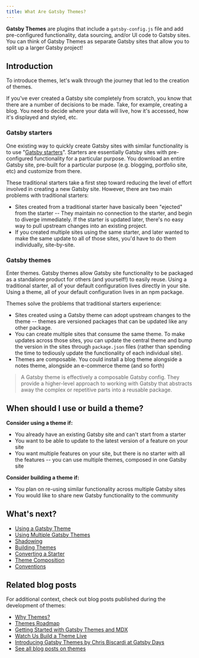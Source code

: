 ```yaml
---
title: What Are Gatsby Themes?
---
```


**Gatsby Themes** are plugins that include a `gatsby-config.js` file and add pre-configured functionality, data sourcing, and/or UI code to Gatsby sites. You can think of Gatsby Themes as separate Gatsby sites that allow you to split up a larger Gatsby project!

## Introduction

To introduce themes, let's walk through the journey that led to the creation of themes.

If you've ever created a Gatsby site completely from scratch, you know that there are a number of decisions to be made. Take, for example, creating a blog. You need to decide where your data will live, how it's accessed, how it's displayed and styled, etc.

### Gatsby starters

One existing way to quickly create Gatsby sites with similar functionality is to use "[Gatsby starters](/docs/starters/)". Starters are essentially Gatsby sites with pre-configured functionality for a particular purpose. You download an entire Gatsby site, pre-built for a particular purpose (e.g. blogging, portfolio site, etc) and customize from there.

These traditional starters take a first step toward reducing the level of effort involved in creating a new Gatsby site. However, there are two main problems with traditional starters:

- Sites created from a traditional starter have basically been "ejected" from the starter -- They maintain no connection to the starter, and begin to diverge immediately. If the starter is updated later, there's no easy way to pull upstream changes into an existing project.
- If you created multiple sites using the same starter, and later wanted to make the same update to all of those sites, you'd have to do them individually, site-by-site.

### Gatsby themes

Enter themes. Gatsby themes allow Gatsby site functionality to be packaged as a standalone product for others (and yourself!) to easily reuse. Using a traditional starter, all of your default configuration lives directly in your site. Using a theme, all of your default configuration lives in an npm package.

Themes solve the problems that traditional starters experience:

- Sites created using a Gatsby theme can adopt upstream changes to the theme -- themes are versioned packages that can be updated like any other package.
- You can create multiple sites that consume the same theme. To make updates across those sites, you can update the central theme and bump the version in the sites through `package.json` files (rather than spending the time to tediously update the functionality of each individual site).
- Themes are composable. You could install a blog theme alongside a notes theme, alongside an e-commerce theme (and so forth)

> A Gatsby theme is effectively a composable Gatsby config. They provide a higher-level approach to working with Gatsby that abstracts away the complex or repetitive parts into a reusable package.

## When should I use or build a theme?

**Consider using a theme if:**

- You already have an existing Gatsby site and can't start from a starter
- You want to be able to update to the latest version of a feature on your site
- You want multiple features on your site, but there is no starter with all the features -- you can use multiple themes, composed in one Gatsby site

**Consider building a theme if:**

- You plan on re-using similar functionality across multiple Gatsby sites
- You would like to share new Gatsby functionality to the community

## What's next?

- [Using a Gatsby Theme](/docs/themes/using-a-gatsby-theme)
- [Using Multiple Gatsby Themes](/docs/themes/using-multiple-gatsby-themes)
- [Shadowing](/docs/themes/shadowing/)
- [Building Themes](/docs/themes/building-themes)
- [Converting a Starter](/docs/themes/converting-a-starter/)
- [Theme Composition](/docs/themes/theme-composition/)
- [Conventions](/docs/themes/conventions/)

## Related blog posts

For additional context, check out blog posts published during the development of themes:

- [Why Themes?](/blog/2019-01-31-why-themes/)
- [Themes Roadmap](/blog/2019-03-11-gatsby-themes-roadmap/)
- [Getting Started with Gatsby Themes and MDX](/blog/2019-02-26-getting-started-with-gatsby-themes/)
- [Watch Us Build a Theme Live](/blog/2019-02-11-gatsby-themes-livestream-and-example/)
- [Introducing Gatsby Themes by Chris Biscardi at Gatsby Days](https://www.gatsbyjs.com/gatsby-days-themes-chris/)
- [See all blog posts on themes](/blog/tags/themes)
